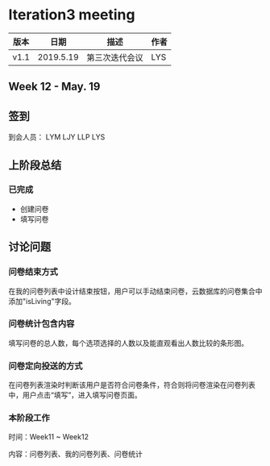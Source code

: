 # Iteration3 meeting 
| 版本 | 日期 | 描述 | 作者 |
| - | - | - | - |
| v1.1 | 2019.5.19 | 第三次迭代会议 | LYS |
## Week 12 - May. 19
## 签到
到会人员： LYM LJY LLP LYS
## 上阶段总结
### 已完成
* 创建问卷
* 填写问卷
## 讨论问题
### 问卷结束方式
在我的问卷列表中设计结束按钮，用户可以手动结束问卷，云数据库的问卷集合中添加"isLiving"字段。
### 问卷统计包含内容
填写问卷的总人数，每个选项选择的人数以及能直观看出人数比较的条形图。
### 问卷定向投送的方式
在问卷列表渲染时判断该用户是否符合问卷条件，符合则将问卷渲染在问卷列表中，用户点击“填写”，进入填写问卷页面。
### 本阶段工作
时间：Week11 ~ Week12

内容：问卷列表、我的问卷列表、问卷统计
